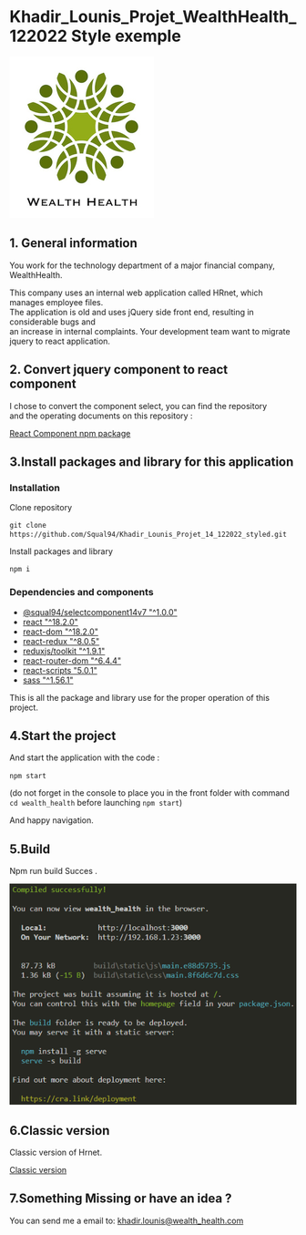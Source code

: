 # Khadir_Lounis_Projet_WealthHealth_122022 Style exemple

![](./wealth_health/src/Assets/img/wealthHealth.png)

## 1. General information

You work for the technology department of a major financial company, WealthHealth.

This company uses an internal web application called HRnet, which manages employee files.  
The application is old and uses jQuery side front end, resulting in considerable bugs and  
an increase in internal complaints.
Your development team want to migrate jquery to react application.

## 2. Convert jquery component to react component

I chose to convert the component select, you can find the repository  
and the operating documents on this repository :

[React Component npm package](https://github.com/Squal94/Khadir_Lounis_Projet_14_122022_LibrarySelectv2.git)

## 3.Install packages and library for this application

### Installation

Clone repository

```
git clone https://github.com/Squal94/Khadir_Lounis_Projet_14_122022_styled.git
```

Install packages and library

```
npm i
```

### Dependencies and components

- [@squal94/selectcomponent14v7 "^1.0.0"](https://github.com/Squal94/Khadir_Lounis_Projet_14_122022_LibrarySelectv2.git)
- [react "^18.2.0"](https://github.com/facebook/react/blob/main/CHANGELOG.md#1820-june-14-2022)
- [react-dom "^18.2.0"](https://github.com/facebook/react)
- [react-redux "^8.0.5"](https://github.com/reduxjs/react-redux)
- [reduxjs/toolkit "^1.9.1"](https://github.com/reduxjs/redux-toolkit)
- [react-router-dom "^6.4.4"](https://github.com/remix-run/react-router)
- [react-scripts "5.0.1"](https://github.com/facebook/create-react-app)
- [sass "^1.56.1"](https://github.com/sass/dart-sass)

This is all the package and library use for the proper operation of this project.

## 4.Start the project

And start the application with the code :

`npm start`

(do not forget in the console to place you in the front folder with command
`cd wealth_health` before launching `npm start`)

And happy navigation.

## 5.Build

Npm run build Succes .

![](./wealth_health/src/Assets/img/CompiledSucess.png)

## 6.Classic version

Classic version of Hrnet.

[Classic version](https://github.com/Squal94/Khadir_Lounis_Projet_14_122022.git)

## 7.Something Missing or have an idea ?

You can send me a email to: khadir.lounis@wealth_health.com
